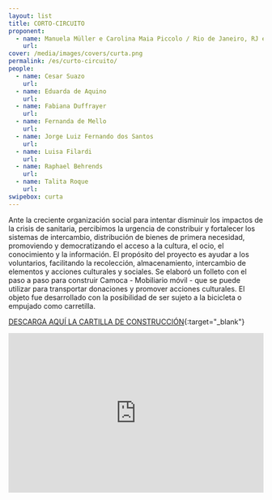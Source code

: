 ```yaml
---
layout: list
title: CORTO-CIRCUITO
proponent:
  - name: Manuela Müller e Carolina Maia Piccolo / Rio de Janeiro, RJ e Lisboa, PT
    url: 
cover: /media/images/covers/curta.png
permalink: /es/curto-circuito/
people:
  - name: Cesar Suazo
    url: 
  - name: Eduarda de Aquino
    url: 
  - name: Fabiana Duffrayer
    url: 
  - name: Fernanda de Mello
    url: 
  - name: Jorge Luiz Fernando dos Santos
    url: 
  - name: Luisa Filardi
    url: 
  - name: Raphael Behrends
    url: 
  - name: Talita Roque
    url:
swipebox: curta
---
```


Ante la creciente organización social para intentar disminuir los impactos de la crisis de sanitaria, percibimos la urgencia de constribuir y fortalecer los sistemas de intercambio, distribución de bienes de primera necesidad, promoviendo y democratizando el acceso a la cultura, el ocio, el conocimiento y la información. El propósito del proyecto es ayudar a los voluntarios, facilitando la recolección, almacenamiento, intercambio de elementos y acciones culturales y sociales. Se elaboró un folleto con el paso a paso para construir Camoca - Mobiliario móvil - que se puede utilizar para transportar donaciones y promover acciones culturales. El objeto fue desarrollado con la posibilidad de ser sujeto a la bicicleta o empujado como carretilla.

[DESCARGA AQUÍ LA CARTILLA DE CONSTRUCCIÓN](/3ed/media/docs/Cartilha_Curta_Circuito.pdf){:target="_blank"}

 <iframe width="100%" height="315" src="https://www.youtube.com/embed/-8lmPlOnoQQ" frameborder="0" allow="accelerometer; autoplay; encrypted-media; gyroscope; picture-in-picture" allowfullscreen></iframe>